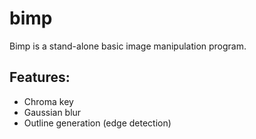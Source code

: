 # bimp
Bimp is a stand-alone basic image manipulation program.
## Features:
- Chroma key
- Gaussian blur
- Outline generation (edge detection)